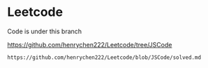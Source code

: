 # Leetcode


Code is under this branch

https://github.com/henrychen222/Leetcode/tree/JSCode

    https://github.com/henrychen222/Leetcode/blob/JSCode/solved.md
